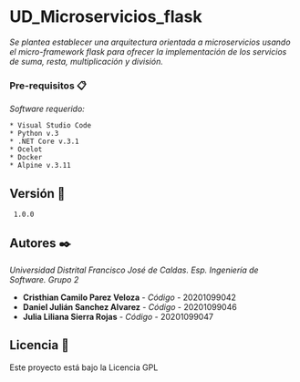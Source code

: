 # UD_Microservicios_flask
_Se plantea establecer una arquitectura orientada a microservicios usando el micro-framework flask para ofrecer la implementación de los servicios de suma, resta, multiplicación y división._

### Pre-requisitos 📋

_Software requerido:_

```
* Visual Studio Code
* Python v.3
* .NET Core v.3.1  
* Ocelot
* Docker
* Alpine v.3.11
```
## Versión 📌

```
 1.0.0
```
## Autores ✒️
_Universidad Distrital Francisco José de Caldas._
_Esp. Ingeniería de Software._
_Grupo 2_

* **Cristhian Camilo Parez Veloza** - *Código* - 20201099042
* **Daniel Julián Sanchez Alvarez** - *Código* - 20201099046
* **Julia Liliana Sierra Rojas** - *Código* - 20201099047


## Licencia 📄

Este proyecto está bajo la Licencia GPL 
